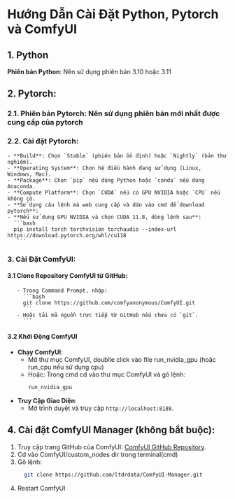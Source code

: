 # Hướng Dẫn Cài Đặt Python, Pytorch và ComfyUI

## 1. Python

**Phiên bản Python**: Nên sử dụng phiên bản 3.10 hoặc 3.11

## 2. Pytorch:
  ### 2.1. Phiên bản Pytorch: Nên sử dụng phiên bản mới nhất được cung cấp của pytorch
  ### 2.2. Cài đặt Pytorch:
    - **Build**: Chọn `Stable` (phiên bản ổn định) hoặc `Nightly` (bản thử nghiệm).
    - **Operating System**: Chọn hệ điều hành đang sử dụng (Linux, Windows, Mac).
    - **Package**: Chọn `pip` nếu dùng Python hoặc `conda` nếu dùng Anaconda.
    - **Compute Platform**: Chọn `CUDA` nếu có GPU NVIDIA hoặc `CPU` nếu không có.
    - **Sử dụng câu lệnh mà web cung cấp và dán vào cmd để download pytorch**:
    - **Nếu sử dụng GPU NVIDIA và chọn CUDA 11.8, dùng lệnh sau**:
      ```bash
      pip install torch torchvision torchaudio --index-url https://download.pytorch.org/whl/cu118
       ```
### 3. Cài Đặt ComfyUI:
  #### 3.1 **Clone Repository ComfyUI từ GitHub**:
       - Trong Command Prompt, nhập:
         ```bash
         git clone https://github.com/comfyanonymous/ComfyUI.git
         ```
       - Hoặc tải mã nguồn trực tiếp từ GitHub nếu chưa có `git`.
         ```

  #### 3.2 Khởi Động ComfyUI
  
  - **Chạy ComfyUI**:
     - Mở thư mục ComfyUI, doublle click vào file run_nvidia_gpu (hoặc run_cpu nếu sử dụng cpu)
     - Hoặc: Trong cmd cd vào thư mục ComfyUI và gõ lệnh:
       ```bash
       run_nvidia_gpu
       ```
  - **Truy Cập Giao Diện**:
     - Mở trình duyệt và truy cập `http://localhost:8188`.

## 4. Cài đặt ComfyUI Manager (không bắt buộc):
  1. Truy cập trang GitHub của ComfyUI: [ComfyUI GitHub Repository](https://github.com/comfyanonymous/ComfyUI).
  2. Cd vào ComfyUI/custom_nodes dir trong terminal(cmd)
  3. Gõ lệnh:
     ```bash
       git clone https://github.com/ltdrdata/ComfyUI-Manager.git
     ```
  4. Restart ComfyUI
